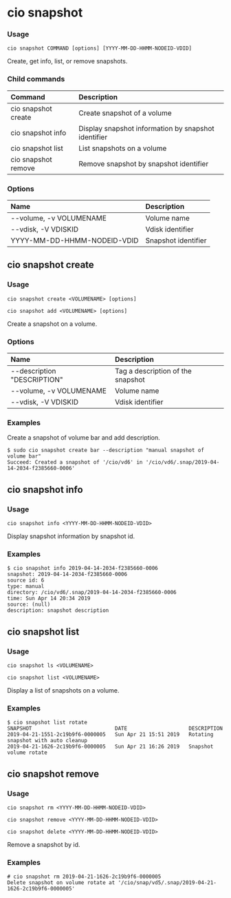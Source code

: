 # cio snapshot

<h3>Usage</h3>

`cio snapshot COMMAND [options] [YYYY-MM-DD-HHMM-NODEID-VDID]`

Create, get info, list, or remove snapshots.

<h3>Child commands</h3>

| Command             | Description                                         |
|:--------------------|:----------------------------------------------------|
| cio snapshot create | Create snapshot of a volume                         |
| cio snapshot info   | Display snapshot information by snapshot identifier |
| cio snapshot list   | List snapshots on a volume                          |
| cio snapshot remove | Remove snapshot by snapshot identifier              |

<h3>Options</h3>

| Name                        | Description         |
|:----------------------------|:--------------------|
| --volume, -v VOLUMENAME     | Volume name         |
| --vdisk, -V VDISKID         | Vdisk identifier    |
| YYYY-MM-DD-HHMM-NODEID-VDID | Snapshot identifier |

## cio snapshot create

<h3>Usage</h3>

`cio snapshot create <VOLUMENAME> [options]`

`cio snapshot add <VOLUMENAME> [options]`

Create a snapshot on a volume.

<h3>Options</h3>

| Name                        | Description                      |
|:----------------------------|:---------------------------------|
| --description "DESCRIPTION" |Tag a description of the snapshot |
| --volume, -v VOLUMENAME     | Volume name                      |
| --vdisk, -V VDISKID         | Vdisk identifier                 |

<h3>Examples</h3>

Create a snapshot of volume bar and add description.
```
$ sudo cio snapshot create bar --description "manual snapshot of volume bar"
Succeed: Created a snapshot of '/cio/vd6' in '/cio/vd6/.snap/2019-04-14-2034-f2385660-0006'
```

## cio snapshot info

<h3>Usage</h3>

`cio snapshot info <YYYY-MM-DD-HHMM-NODEID-VDID>`

Display snapshot information by snapshot id.

<h3>Examples</h3>

```
$ cio snapshot info 2019-04-14-2034-f2385660-0006
snapshot: 2019-04-14-2034-f2385660-0006
source id: 6
type: manual
directory: /cio/vd6/.snap/2019-04-14-2034-f2385660-0006
time: Sun Apr 14 20:34 2019
source: (null)
description: snapshot description
```

## cio snapshot list

<h3>Usage</h3>

`cio snapshot ls <VOLUMENAME>`

`cio snapshot list <VOLUMENAME>`

Display a list of snapshots on a volume.

<h3>Examples</h3>

```
$ cio snapshot list rotate
SNAPSHOT                           DATE                    DESCRIPTION
2019-04-21-1551-2c19b9f6-0000005   Sun Apr 21 15:51 2019   Rotating snapshot with auto cleanup
2019-04-21-1626-2c19b9f6-0000005   Sun Apr 21 16:26 2019   Snapshot volume rotate
```

## cio snapshot remove

<h3>Usage</h3>

`cio snapshot rm <YYYY-MM-DD-HHMM-NODEID-VDID>`

`cio snapshot remove <YYYY-MM-DD-HHMM-NODEID-VDID>`

`cio snapshot delete <YYYY-MM-DD-HHMM-NODEID-VDID>`

Remove a snapshot by id.

<h3>Examples</h3>

```
# cio snapshot rm 2019-04-21-1626-2c19b9f6-0000005
Delete snapshot on volume rotate at '/cio/snap/vd5/.snap/2019-04-21-1626-2c19b9f6-0000005'
```
